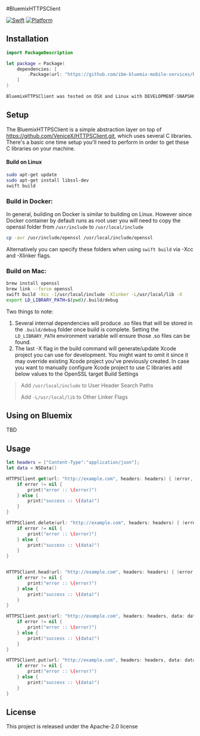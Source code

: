 #BluemixHTTPSClient

[![Swift][swift-badge]][swift-url]
[![Platform][platform-badge]][platform-url]

[swift-badge]: https://img.shields.io/badge/Swift-3.0-orange.svg
[swift-url]: https://swift.org
[platform-badge]: https://img.shields.io/badge/Platforms-OS%20X%20--%20Linux-lightgray.svg
[platform-url]: https://swift.org

## Installation
```swift
import PackageDescription

let package = Package(
    dependencies: [
        .Package(url: "https://github.com/ibm-bluemix-mobile-services/bluemix-httpsclient-swift.git", majorVersion: 0)
    ]
)

BluemixHTTPSClient was tested on OSX and Linux with DEVELOPMENT-SNAPSHOT-2016-04-25-a

```
## Setup

The BluemixHTTPSClient is a simple abstraction layer on top of https://github.com/VeniceX/HTTPSClient.git, which uses several C libraries. There's a basic one time setup you'll need to perform in order to get these C libraries on your machine.

#### Build on Linux

```bash
sudo apt-get update
sudo apt-get install libssl-dev
swift build
```

### Build in Docker:

In general, building on Docker is similar to building on Linux. However since Docker container by default runs as root user you will need to copy the openssl folder from `/usr/include` to `/usr/local/include`

```bash
cp -avr /usr/include/openssl /usr/local/include/openssl
```

Alternatively you can specify these folders when using `swift build` via -Xcc and -Xlinker flags.

### Build on Mac:

```bash
brew install openssl
brew link --force openssl
swift build -Xcc -I/usr/local/include -Xlinker -L/usr/local/lib -X
export LD_LIBRARY_PATH=$(pwd)/.build/debug
```

Two things to note:

1. Several internal dependencies will produce .so files that will be stored in the `.build/debug` folder once build is complete. Setting the `LD_LIBRARY_PATH` environment variable will ensure those .so files can be found.
2. The last -X flag in the build command will generate/update Xcode project you can use for development. You might want to omit it since it may override existing Xcode project you've previously created. In case you want to manually configure Xcode project to use C libraries add below values to the OpenSSL target Build Settings

> Add `/usr/local/include` to User Header Search Paths
>
> Add `-L/usr/local/lib` to Other Linker Flags

## Using on Bluemix

TBD

## Usage

```swift
let headers = ["Content-Type":"application/json"];
let data = NSData()

HTTPSClient.get(url: "http://example.com", headers: headers) { (error, data, status, headers) in
	if error != nil {
		print("error :: \(error)")
	} else {
		print("success :: \(data)")
	}
}

HTTPSClient.delete(url: "http://example.com", headers: headers) { (error, data, status, headers) in
	if error != nil {
		print("error :: \(error)")
	} else {
		print("success :: \(data)")
	}
}


HTTPSClient.head(url: "http://example.com", headers: headers) { (error, data, status, headers) in
	if error != nil {
		print("error :: \(error)")
	} else {
		print("success :: \(data)")
	}
}

HTTPSClient.post(url: "http://example.com", headers: headers, data: data) { (error, data, status, headers) in
	if error != nil {
		print("error :: \(error)")
	} else {
		print("success :: \(data)")
	}
}

HTTPSClient.put(url: "http://example.com", headers: headers, data: data) { (error, data, status, headers) in
	if error != nil {
		print("error :: \(error)")
	} else {
		print("success :: \(data)")
	}
}
```

## License

This project is released under the Apache-2.0 license

[swift-badge]: https://img.shields.io/badge/Swift-3.0-orange.svg
[swift-url]: https://swift.org
[platform-badge]: https://img.shields.io/badge/Platforms-OS%20X%20--%20Linux-lightgray.svg
[platform-url]: https://swift.org
